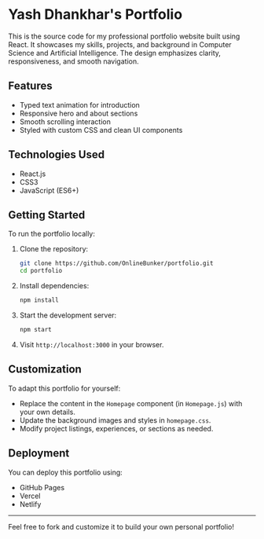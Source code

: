 # Yash Dhankhar's Portfolio

This is the source code for my professional portfolio website built using React. It showcases my skills, projects, and background in Computer Science and Artificial Intelligence. The design emphasizes clarity, responsiveness, and smooth navigation.

## Features

* Typed text animation for introduction
* Responsive hero and about sections
* Smooth scrolling interaction
* Styled with custom CSS and clean UI components

## Technologies Used

* React.js
* CSS3
* JavaScript (ES6+)

## Getting Started

To run the portfolio locally:

1. Clone the repository:

   ```bash
   git clone https://github.com/OnlineBunker/portfolio.git
   cd portfolio
   ```

2. Install dependencies:

   ```bash
   npm install
   ```

3. Start the development server:

   ```bash
   npm start
   ```

4. Visit `http://localhost:3000` in your browser.

## Customization

To adapt this portfolio for yourself:

* Replace the content in the `Homepage` component (in `Homepage.js`) with your own details.
* Update the background images and styles in `homepage.css`.
* Modify project listings, experiences, or sections as needed.

## Deployment

You can deploy this portfolio using:

* GitHub Pages
* Vercel
* Netlify

---

Feel free to fork and customize it to build your own personal portfolio!
